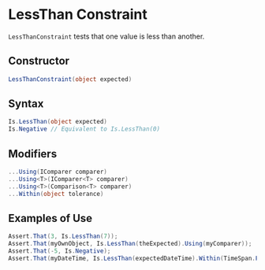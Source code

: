 # LessThan Constraint

`LessThanConstraint` tests that one value is less than another.

## Constructor

```csharp
LessThanConstraint(object expected)
```

## Syntax

```csharp
Is.LessThan(object expected)
Is.Negative // Equivalent to Is.LessThan(0)
```

## Modifiers

```csharp
...Using(IComparer comparer)
...Using<T>(IComparer<T> comparer)
...Using<T>(Comparison<T> comparer)
...Within(object tolerance)
```

## Examples of Use

```csharp
Assert.That(3, Is.LessThan(7));
Assert.That(myOwnObject, Is.LessThan(theExpected).Using(myComparer));
Assert.That(-5, Is.Negative);
Assert.That(myDateTime, Is.LessThan(expectedDateTime).Within(TimeSpan.FromSeconds(1)))
```
